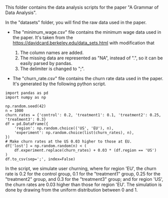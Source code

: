 This folder contains the data analysis scripts for the paper
"A Grammar of Data Analysis".

In the "datasets" folder, you will find the raw data used in the paper.

- The "minimum_wage.csv" file contains the minimum wage data used in the
  paper. It's taken from the https://davidcard.berkeley.edu/data_sets.html
  with modification that
  1. The column names are added.
  2. The missing data are represented as "NA", instead of ".", so it can be
     easily parsed by pandas.
  3. The delimiter is changed to ";".

- The "churn_rate.csv" file contains the churn rate data used in the paper. It's generated by the following python script.

```
import pandas as pd
import numpy as np

np.random.seed(42)
n = 1000
churn_rates = {'control': 0.2, 'treatment1': 0.1, 'treatment2': 0.25, 'treatment3': 0.3}
df = pd.DataFrame({
    'region': np.random.choice(('US', 'EU'), n),
    'experiment': np.random.choice(list(churn_rates), n),
})
# Make churn rates at the US 0.03 higher to those at EU.
df['lost'] = np.random.random(n) < (
    df.experiment.replace(churn_rates) + 0.03 * (df.region == 'US')
)
df.to_csv(sep=';', index=False)
```

In the script, we simulate user churning, where for region 'EU', the churn
rate is 0.2 for the control group, 0.1 for the "treatment1" group, 0.25 for
the "treatment2" group, and 0.3 for the "treatment3" group; and for region 'US',
the churn rates are 0.03 higher than those for region 'EU'. The simulation is
done by drawing from the uniform distribution between 0 and 1.
